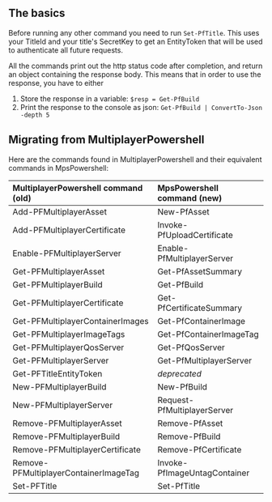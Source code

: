 ## The basics

Before running any other command you need to run `Set-PfTitle`. This uses your TitleId and your title's SecretKey to get an EntityToken that will be used to authenticate all future requests.

All the commands print out the http status code after completion, and return an object containing the response body. This means that in order to use the response, you have to either
1. Store the response in a variable: `$resp = Get-PfBuild`
1. Print the response to the console as json: `Get-PfBuild | ConvertTo-Json -depth 5`

## Migrating from MultiplayerPowershell

Here are the commands found in MultiplayerPowershell and their equivalent commands in MpsPowershell:

| MultiplayerPowershell command (old) | MpsPowershell command (new) |
|:-|:-|
| Add-PFMultiplayerAsset | New-PfAsset |
| Add-PFMultiplayerCertificate | Invoke-PfUploadCertificate |
| Enable-PFMultiplayerServer | Enable-PfMultiplayerServer |
| Get-PFMultiplayerAsset | Get-PfAssetSummary |
| Get-PFMultiplayerBuild | Get-PfBuild |
| Get-PFMultiplayerCertificate | Get-PfCertificateSummary |
| Get-PFMultiplayerContainerImages | Get-PfContainerImage |
| Get-PFMultiplayerImageTags | Get-PfContainerImageTag |
| Get-PFMultiplayerQosServer | Get-PfQosServer |
| Get-PFMultiplayerServer | Get-PfMultiplayerServer |
| Get-PFTitleEntityToken | *deprecated* |
| New-PFMultiplayerBuild | New-PfBuild |
| New-PFMultiplayerServer | Request-PfMultiplayerServer |
| Remove-PFMultiplayerAsset | Remove-PfAsset |
| Remove-PFMultiplayerBuild | Remove-PfBuild |
| Remove-PFMultiplayerCertificate | Remove-PfCertificate |
| Remove-PFMultiplayerContainerImageTag | Invoke-PfImageUntagContainer |
| Set-PFTitle | Set-PfTitle |
